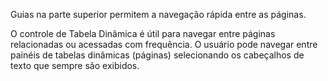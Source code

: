 ﻿Guias na parte superior permitem a navegação rápida entre as páginas.

O controle de Tabela Dinâmica é útil para navegar entre páginas relacionadas ou acessadas com frequência. O usuário pode navegar entre painéis de tabelas dinâmicas (páginas) selecionando os cabeçalhos de texto que sempre são exibidos.
